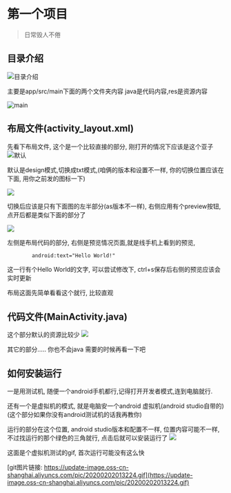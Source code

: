 # 第一个项目

> 日常毁人不倦

## 目录介绍


![目录介绍](https://update-image.oss-cn-shanghai.aliyuncs.com/pic/20200202005434.png)


主要是app/src/main下面的两个文件夹内容 java是代码内容,res是资源内容

![main](https://update-image.oss-cn-shanghai.aliyuncs.com/pic/20200202010025.png)


## 布局文件(activity_layout.xml)
先看下布局文件, 这个是一个比较直接的部分,  刚打开的情况下应该是这个亚子
![默认](https://update-image.oss-cn-shanghai.aliyuncs.com/pic/20200202010314.png)

默认是design模式,切换成txt模式,(咱俩的版本和设置不一样, 你的切换位置应该在下面, 用你之前发的图标一下)

![](https://update-image.oss-cn-shanghai.aliyuncs.com/pic/20200202010630.png)


切换后应该是只有下面图的左半部分(as版本不一样), 右侧应用有个preview按钮,点开后都是类似下面的部分了

![](https://update-image.oss-cn-shanghai.aliyuncs.com/pic/20200202010912.png)

左侧是布局代码的部分, 右侧是预览情况页面,就是线手机上看到的预览, 

```xml
        android:text="Hello World!"
```
这一行有个Hello World的文字, 可以尝试修改下, ctrl+s保存后右侧的预览应该会实时更新


布局这面先简单看看这个就行, 比较直观

## 代码文件(MainActivity.java)

这个部分默认的资源比较少
![](https://update-image.oss-cn-shanghai.aliyuncs.com/pic/20200202011426.png)

其它的部分.....   你也不会java 需要的时候再看一下吧

## 如何安装运行

一是用测试机, 随便一个android手机都行,记得打开开发者模式,连到电脑就行.

还有一个是虚拟机的模式, 就是电脑安一个android 虚拟机(android studio自带的)  (这个部分如果你没有android测试机的话我再教你)

运行的部分在这个位置, android studio版本和配置不一样, 位置内容可能不一样, 不过找运行的那个绿色的三角就行, 点击后就可以安装运行了
![](https://update-image.oss-cn-shanghai.aliyuncs.com/pic/20200202012018.png)

这面是个虚拟机测试的gif, 首次运行可能没有这么快

[git图片链接: https://update-image.oss-cn-shanghai.aliyuncs.com/pic/20200202013224.gif](https://update-image.oss-cn-shanghai.aliyuncs.com/pic/20200202013224.gif)

